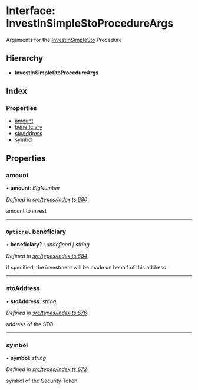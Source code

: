# Interface: InvestInSimpleStoProcedureArgs

Arguments for the [InvestInSimpleSto](../enums/_types_index_.proceduretype.md#investinsimplesto) Procedure

## Hierarchy

- **InvestInSimpleStoProcedureArgs**

## Index

### Properties

- [amount](_types_index_.investinsimplestoprocedureargs.md#amount)
- [beneficiary](_types_index_.investinsimplestoprocedureargs.md#optional-beneficiary)
- [stoAddress](_types_index_.investinsimplestoprocedureargs.md#stoaddress)
- [symbol](_types_index_.investinsimplestoprocedureargs.md#symbol)

## Properties

### amount

• **amount**: _BigNumber_

_Defined in [src/types/index.ts:680](https://github.com/PolymathNetwork/polymath-sdk/blob/c47ae7a/src/types/index.ts#L680)_

amount to invest

---

### `Optional` beneficiary

• **beneficiary**? : _undefined | string_

_Defined in [src/types/index.ts:684](https://github.com/PolymathNetwork/polymath-sdk/blob/c47ae7a/src/types/index.ts#L684)_

if specified, the investment will be made on behalf of this address

---

### stoAddress

• **stoAddress**: _string_

_Defined in [src/types/index.ts:676](https://github.com/PolymathNetwork/polymath-sdk/blob/c47ae7a/src/types/index.ts#L676)_

address of the STO

---

### symbol

• **symbol**: _string_

_Defined in [src/types/index.ts:672](https://github.com/PolymathNetwork/polymath-sdk/blob/c47ae7a/src/types/index.ts#L672)_

symbol of the Security Token
